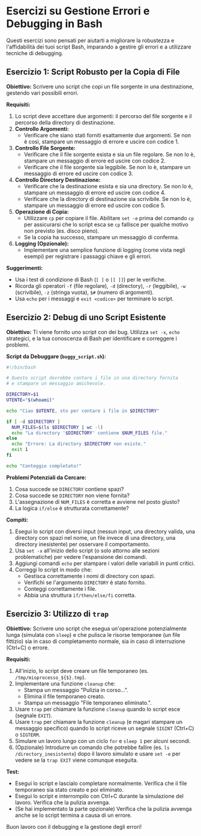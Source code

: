 # Esercizi su Gestione Errori e Debugging in Bash

Questi esercizi sono pensati per aiutarti a migliorare la robustezza e l'affidabilità dei tuoi script Bash, imparando a gestire gli errori e a utilizzare tecniche di debugging.

## Esercizio 1: Script Robusto per la Copia di File

**Obiettivo:** Scrivere uno script che copi un file sorgente in una destinazione, gestendo vari possibili errori.

**Requisiti:**
1.  Lo script deve accettare due argomenti: il percorso del file sorgente e il percorso della directory di destinazione.
2.  **Controllo Argomenti:**
    *   Verificare che siano stati forniti esattamente due argomenti. Se non è così, stampare un messaggio di errore e uscire con codice 1.
3.  **Controllo File Sorgente:**
    *   Verificare che il file sorgente esista e sia un file regolare. Se non lo è, stampare un messaggio di errore ed uscire con codice 2.
    *   Verificare che il file sorgente sia leggibile. Se non lo è, stampare un messaggio di errore ed uscire con codice 3.
4.  **Controllo Directory Destinazione:**
    *   Verificare che la destinazione esista e sia una directory. Se non lo è, stampare un messaggio di errore ed uscire con codice 4.
    *   Verificare che la directory di destinazione sia scrivibile. Se non lo è, stampare un messaggio di errore ed uscire con codice 5.
5.  **Operazione di Copia:**
    *   Utilizzare `cp` per copiare il file. Abilitare `set -e` prima del comando `cp` per assicurarsi che lo script esca se `cp` fallisce per qualche motivo non previsto (es. disco pieno).
    *   Se la copia ha successo, stampare un messaggio di conferma.
6.  **Logging (Opzionale):**
    *   Implementare una semplice funzione di logging (come vista negli esempi) per registrare i passaggi chiave e gli errori.

**Suggerimenti:**
*   Usa i test di condizione di Bash (`[ ]` o `[[ ]]`) per le verifiche.
*   Ricorda gli operatori `-f` (file regolare), `-d` (directory), `-r` (leggibile), `-w` (scrivibile), `-z` (stringa vuota), `$#` (numero di argomenti).
*   Usa `echo` per i messaggi e `exit <codice>` per terminare lo script.

## Esercizio 2: Debug di uno Script Esistente

**Obiettivo:** Ti viene fornito uno script con dei bug. Utilizza `set -x`, `echo` strategici, e la tua conoscenza di Bash per identificare e correggere i problemi.

**Script da Debuggare (`buggy_script.sh`):**
```bash
#!/bin/bash

# Questo script dovrebbe contare i file in una directory fornita
# e stampare un messaggio amichevole.

DIRECTORY=$1
UTENTE="$(whoami)"

echo "Ciao $UTENTE, sto per contare i file in $DIRECTORY"

if [ -d $DIRECTORY ]
  NUM_FILES=$(ls $DIRECTORY | wc -l)
  echo "La directory '$DIRECTORY' contiene $NUM_FILES file."
else
  echo "Errore: La directory $DIRECTORY non esiste."
  exit 1
fi

echo "Conteggio completato!"
```

**Problemi Potenziali da Cercare:**
1.  Cosa succede se `DIRECTORY` contiene spazi?
2.  Cosa succede se `DIRECTORY` non viene fornita?
3.  L'assegnazione di `NUM_FILES` è corretta e avviene nel posto giusto?
4.  La logica `if/else` è strutturata correttamente?

**Compiti:**
1.  Esegui lo script con diversi input (nessun input, una directory valida, una directory con spazi nel nome, un file invece di una directory, una directory inesistente) per osservare il comportamento.
2.  Usa `set -x` all'inizio dello script (o solo attorno alle sezioni problematiche) per vedere l'espansione dei comandi.
3.  Aggiungi comandi `echo` per stampare i valori delle variabili in punti critici.
4.  Correggi lo script in modo che:
    *   Gestisca correttamente i nomi di directory con spazi.
    *   Verifichi se l'argomento `DIRECTORY` è stato fornito.
    *   Conteggi correttamente i file.
    *   Abbia una struttura `if/then/else/fi` corretta.

## Esercizio 3: Utilizzo di `trap`

**Obiettivo:** Scrivere uno script che esegua un'operazione potenzialmente lunga (simulata con `sleep`) e che pulisca le risorse temporanee (un file fittizio) sia in caso di completamento normale, sia in caso di interruzione (Ctrl+C) o errore.

**Requisiti:**
1.  All'inizio, lo script deve creare un file temporaneo (es. `/tmp/mioprocesso_${$}.tmp`).
2.  Implementare una funzione `cleanup` che:
    *   Stampa un messaggio "Pulizia in corso...".
    *   Elimina il file temporaneo creato.
    *   Stampa un messaggio "File temporaneo eliminato.".
3.  Usare `trap` per chiamare la funzione `cleanup` quando lo script esce (segnale `EXIT`).
4.  Usare `trap` per chiamare la funzione `cleanup` (e magari stampare un messaggio specifico) quando lo script riceve un segnale `SIGINT` (Ctrl+C) o `SIGTERM`.
5.  Simulare un lavoro lungo con un ciclo `for` e `sleep 1` per alcuni secondi.
6.  (Opzionale) Introdurre un comando che potrebbe fallire (es. `ls /directory_inesistente`) dopo il lavoro simulato e usare `set -e` per vedere se la `trap EXIT` viene comunque eseguita.

**Test:**
*   Esegui lo script e lascialo completare normalmente. Verifica che il file temporaneo sia stato creato e poi eliminato.
*   Esegui lo script e interrompilo con Ctrl+C durante la simulazione del lavoro. Verifica che la pulizia avvenga.
*   (Se hai implementato la parte opzionale) Verifica che la pulizia avvenga anche se lo script termina a causa di un errore.

Buon lavoro con il debugging e la gestione degli errori!
